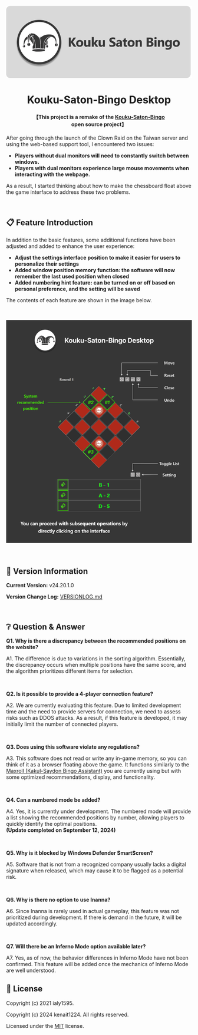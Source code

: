 ![Image](Image/Kouku-Saton-Bingo.png)

<h1 align="center">Kouku-Saton-Bingo Desktop</h1> 

<h4 align="center">【This project is a remake of the
<a href="https://github.com/ialy1595/kouku-saton-bingo">Kouku-Saton-Bingo</a> open source project】 
</h4>

After going through the launch of the Clown Raid on the Taiwan server and using the web-based support tool, I encountered two issues:

- __Players without dual monitors will need to constantly switch between windows.__
- __Players with dual monitors experience large mouse movements when interacting with the webpage.__

As a result, I started thinking about how to make the chessboard float above the game interface to address these two problems.

</br>

## 📋 Feature Introduction

In addition to the basic features, some additional functions have been adjusted and added to enhance the user experience:

* __Adjust the settings interface position to make it easier for users to personalize their settings__ 
* __Added window position memory function: the software will now remember the last used position when closed__
* __Added numbering hint feature: can be turned on or off based on personal preference, and the setting will be saved__

The contents of each feature are shown in the image below.

</br>

![Image](Image/Description.png)

</br>

## 📝 Version Information

__Current Version:__ v24.20.1.0

__Version Change Log:__ [VERSIONLOG.md](VERSIONLOG.md)

</br>

##  ❔ Question & Answer
__Q1. Why is there a discrepancy between the recommended positions on the website?__

A1. The difference is due to variations in the sorting algorithm. Essentially, the discrepancy occurs when multiple positions have the same score, and the algorithm prioritizes different items for selection.

</br>

__Q2. Is it possible to provide a 4-player connection feature?__

A2. We are currently evaluating this feature. Due to limited development time and the need to provide servers for connection, we need to assess risks such as DDOS attacks. As a result, if this feature is developed, it may initially limit the number of connected players.

</br>

__Q3. Does using this software violate any regulations?__

A3. This software does not read or write any in-game memory, so you can think of it as a browser floating above the game. It functions similarly to the [Maxroll (Kakul-Saydon Bingo Assistant)](https://maxroll.gg/lost-ark/kakul-bingo) you are currently using but with some optimized recommendations, display, and functionality.

</br>

__Q4. Can a numbered mode be added?__

A4. Yes, it is currently under development. The numbered mode will provide a list showing the recommended positions by number, allowing players to quickly identify the optimal positions.</br>__(Update completed on September 12, 2024)__

</br>

__Q5. Why is it blocked by Windows Defender SmartScreen?__

A5. Software that is not from a recognized company usually lacks a digital signature when released, which may cause it to be flagged as a potential risk.

</br>

__Q6. Why is there no option to use Inanna?__

A6. Since Inanna is rarely used in actual gameplay, this feature was not prioritized during development. If there is demand in the future, it will be updated accordingly.

</br>

__Q7. Will there be an Inferno Mode option available later?__

A7. Yes, as of now, the behavior differences in Inferno Mode have not been confirmed. This feature will be added once the mechanics of Inferno Mode are well understood.

## 🔑 License

Copyright (c) 2021 ialy1595.

Copyright (c) 2024 kenait1224. All rights reserved.

Licensed under the [MIT](LICENSE.txt) license.

